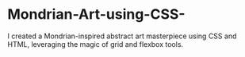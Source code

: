 # Mondrian-Art-using-CSS-

I created a Mondrian-inspired abstract art masterpiece using CSS and HTML, leveraging the magic of grid and flexbox tools.  
